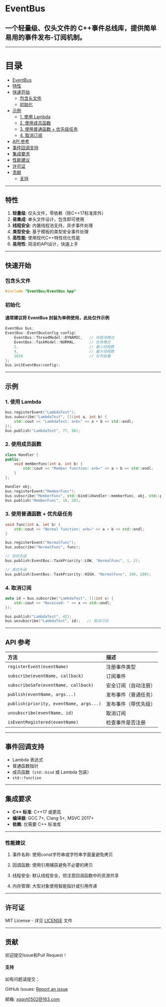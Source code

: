 # EventBus

## 一个轻量级、仅头文件的 C++事件总线库，提供简单易用的事件发布-订阅机制。

---

# 目录

- [EventBus](#eventbus)
- [特性](#特性)
- [快速开始](#快速开始)
  - [包含头文件](#包含头文件)
  - [初始化](#初始化)
- [示例](#示例)
  - [1. 使用 Lambda](#1-使用-lambda)
  - [2. 使用成员函数](#2-使用成员函数)
  - [3. 使用普通函数 + 优先级任务](#3-使用普通函数--优先级任务)
  - [4. 取消订阅](#4-取消订阅)
- [API 参考](#api-参考)
- [事件回调支持](#事件回调支持)
- [集成要求](#集成要求)
- [性能建议](#性能建议)
- [许可证](#许可证)
- [贡献](#贡献)
  - [支持](#支持)

---

## 特性

1. **轻量级**: 仅头文件，零依赖（除C++17标准库外）
2. **易集成**: 单头文件设计，包含即可使用
3. **线程安全**: 内置线程池支持，异步事件处理
4. **类型安全**: 基于模板的类型安全事件处理
5. **高性能**: 使用现代C++特性优化性能
6. **易用性**: 简洁的API设计，快速上手

---

## 快速开始

### 包含头文件
```cpp
#include "EventBus/EventBus.hpp"
```

### 初始化
#### 通常建议将 EventBus 封装为单例使用，此处仅作示例
```cpp
EventBus bus;
EventBus::EventBusConfig config{
    EventBus::ThreadModel::DYNAMIC,   // 线程池模式
    EventBus::TaskModel::NORMAL,      // 任务模式
    2,                                // 最小线程数
    4,                                // 最大线程数
    1024                              // 队列容量
};
bus.initEventBus(config);
```

---

## 示例

### 1. 使用 Lambda
```cpp
bus.registerEvent("LambdaTest");
bus.subscribe("LambdaTest", [](int a, int b) {
    std::cout << "LambdaTest: a+b=" << a + b << std::endl;
});
bus.publish("LambdaTest", 77, 88);
```

### 2. 使用成员函数
```cpp
class Handler {
public:
    void memberFunc(int a, int b) {
        std::cout << "Member function: a+b=" << a + b << std::endl;
    }
};

Handler obj;
bus.registerEvent("MemberFunc");
bus.subscribe("MemberFunc", std::bind(&Handler::memberFunc, obj, std::placeholders::_1, std::placeholders::_2));
bus.publish("MemberFunc", 10, 20);
```

### 3. 使用普通函数 + 优先级任务
```cpp
void func(int a, int b) {
    std::cout << "Normal function: a+b=" << a + b << std::endl;
}

bus.registerEvent("NormalFunc");
bus.subscribe("NormalFunc", func);

// 低优先级
bus.publish(EventBus::TaskPriority::LOW, "NormalFunc", 1, 2);

// 高优先级
bus.publish(EventBus::TaskPriority::HIGH, "NormalFunc", 100, 200);
```

### 4. 取消订阅
```cpp
auto id = bus.subscribe("LambdaTest", [](int x) {
    std::cout << "Received: " << x << std::endl;
});

bus.publish("LambdaTest", 42);
bus.unsubscribe("LambdaTest", id);   // 取消订阅
```

---

## API 参考

| 方法 | 描述 |
|:-----|:------|
| `registerEvent(eventName)` | 注册事件类型 |
| `subscribe(eventName, callback)` | 订阅事件 |
| `subscribeSafe(eventName, callback)` | 安全订阅（自动注册） |
| `publish(eventName, args...)` | 发布事件（普通任务） |
| `publish(priority, eventName, args...)` | 发布事件（带优先级） |
| `unsubscribe(eventName, id)` | 取消订阅 |
| `isEventRegistered(eventName)` | 检查事件是否注册 |

---

## 事件回调支持
- Lambda 表达式  
- 普通函数指针  
- 成员函数（`std::bind` 或 Lambda 包装）  
- `std::function`  

---

## 集成要求
- **C++ 标准**: C++17 或更高  
- **编译器**: GCC 7+, Clang 5+, MSVC 2017+  
- **依赖**: 仅需要 C++ 标准库  

---

### 性能建议
1. 事件名称: 使用const字符串或字符串字面量避免拷贝

2. 回调函数: 使用引用捕获避免不必要的拷贝

3. 线程安全: 默认线程安全，但注意回调函数中的资源共享

4. 内存管理: 大型对象使用智能指针或引用传递

---

## 许可证
MIT License - 详见 [LICENSE](LICENSE) 文件

---

## 贡献
欢迎提交Issue和Pull Request！

#### 支持
如有问题请提交：

GitHub Issues: [Report an issue](https://github.com/XQQYT/EventBus/issues)

邮箱: xqqyt0502@163.com